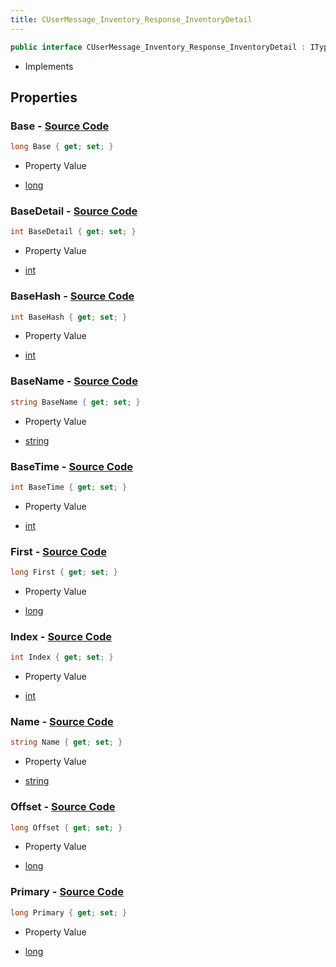 ```yaml
---
title: CUserMessage_Inventory_Response_InventoryDetail
---
```


```csharp
public interface CUserMessage_Inventory_Response_InventoryDetail : ITypedProtobuf<CUserMessage_Inventory_Response_InventoryDetail>, INativeHandle
```

- Implements

## Properties

### **Base** - [Source Code](https://github.com/swiftly-solution/swiftlys2/blob/main/managed/src/SwiftlyS2.Generated/Protobufs/Interfaces/CUserMessage_Inventory_Response_InventoryDetail.cs#L25)

```csharp
long Base { get; set; }
```

- Property Value

- [long](https://learn.microsoft.com/dotnet/api/system.int64)

### **BaseDetail** - [Source Code](https://github.com/swiftly-solution/swiftlys2/blob/main/managed/src/SwiftlyS2.Generated/Protobufs/Interfaces/CUserMessage_Inventory_Response_InventoryDetail.cs#L34)

```csharp
int BaseDetail { get; set; }
```

- Property Value

- [int](https://learn.microsoft.com/dotnet/api/system.int32)

### **BaseHash** - [Source Code](https://github.com/swiftly-solution/swiftlys2/blob/main/managed/src/SwiftlyS2.Generated/Protobufs/Interfaces/CUserMessage_Inventory_Response_InventoryDetail.cs#L40)

```csharp
int BaseHash { get; set; }
```

- Property Value

- [int](https://learn.microsoft.com/dotnet/api/system.int32)

### **BaseName** - [Source Code](https://github.com/swiftly-solution/swiftlys2/blob/main/managed/src/SwiftlyS2.Generated/Protobufs/Interfaces/CUserMessage_Inventory_Response_InventoryDetail.cs#L31)

```csharp
string BaseName { get; set; }
```

- Property Value

- [string](https://learn.microsoft.com/dotnet/api/system.string)

### **BaseTime** - [Source Code](https://github.com/swiftly-solution/swiftlys2/blob/main/managed/src/SwiftlyS2.Generated/Protobufs/Interfaces/CUserMessage_Inventory_Response_InventoryDetail.cs#L37)

```csharp
int BaseTime { get; set; }
```

- Property Value

- [int](https://learn.microsoft.com/dotnet/api/system.int32)

### **First** - [Source Code](https://github.com/swiftly-solution/swiftlys2/blob/main/managed/src/SwiftlyS2.Generated/Protobufs/Interfaces/CUserMessage_Inventory_Response_InventoryDetail.cs#L22)

```csharp
long First { get; set; }
```

- Property Value

- [long](https://learn.microsoft.com/dotnet/api/system.int64)

### **Index** - [Source Code](https://github.com/swiftly-solution/swiftlys2/blob/main/managed/src/SwiftlyS2.Generated/Protobufs/Interfaces/CUserMessage_Inventory_Response_InventoryDetail.cs#L13)

```csharp
int Index { get; set; }
```

- Property Value

- [int](https://learn.microsoft.com/dotnet/api/system.int32)

### **Name** - [Source Code](https://github.com/swiftly-solution/swiftlys2/blob/main/managed/src/SwiftlyS2.Generated/Protobufs/Interfaces/CUserMessage_Inventory_Response_InventoryDetail.cs#L28)

```csharp
string Name { get; set; }
```

- Property Value

- [string](https://learn.microsoft.com/dotnet/api/system.string)

### **Offset** - [Source Code](https://github.com/swiftly-solution/swiftlys2/blob/main/managed/src/SwiftlyS2.Generated/Protobufs/Interfaces/CUserMessage_Inventory_Response_InventoryDetail.cs#L19)

```csharp
long Offset { get; set; }
```

- Property Value

- [long](https://learn.microsoft.com/dotnet/api/system.int64)

### **Primary** - [Source Code](https://github.com/swiftly-solution/swiftlys2/blob/main/managed/src/SwiftlyS2.Generated/Protobufs/Interfaces/CUserMessage_Inventory_Response_InventoryDetail.cs#L16)

```csharp
long Primary { get; set; }
```

- Property Value

- [long](https://learn.microsoft.com/dotnet/api/system.int64)

